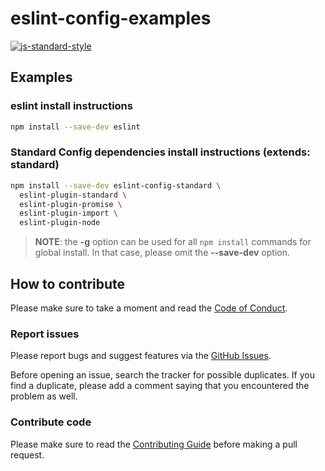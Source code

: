 # eslint-config-examples

[![js-standard-style][1]][2]

## Examples

### eslint install instructions

```sh
npm install --save-dev eslint
```

### Standard Config dependencies install instructions (extends: standard)

```sh
npm install --save-dev eslint-config-standard \
  eslint-plugin-standard \
  eslint-plugin-promise \
  eslint-plugin-import \
  eslint-plugin-node
```

> **NOTE**: the **-g** option can be used for all `npm install` commands for global install.
> In that case, please omit the **--save-dev** option.

## How to contribute

Please make sure to take a moment and read the [Code of
Conduct](https://github.com/ricardolsmendes/eslint-config-examples/blob/master/.github/CODE_OF_CONDUCT.md).

### Report issues

Please report bugs and suggest features via the [GitHub
Issues](https://github.com/ricardolsmendes/eslint-config-examples/issues).

Before opening an issue, search the tracker for possible duplicates. If you find a duplicate, please
add a comment saying that you encountered the problem as well.

### Contribute code

Please make sure to read the [Contributing
Guide](https://github.com/ricardolsmendes/eslint-config-examples/blob/master/.github/CONTRIBUTING.md)
before making a pull request.

[1]: https://img.shields.io/badge/code%20style-standard-brightgreen.svg
[2]: http://standardjs.com
